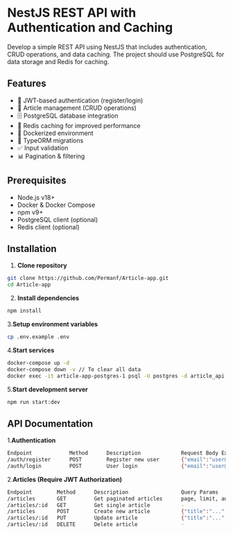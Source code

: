 # NestJS REST API with Authentication and Caching

Develop a simple REST API using NestJS that includes authentication, CRUD operations, and data caching. The project should use PostgreSQL for data storage and Redis for caching.

## Features

- 🔐 JWT-based authentication (register/login)
- 📝 Article management (CRUD operations)
- 🗄 PostgreSQL database integration
- 🚀 Redis caching for improved performance
- 🐳 Dockerized environment
- 📑 TypeORM migrations
- ✅ Input validation
- 📊 Pagination & filtering

## Prerequisites

- Node.js v18+
- Docker & Docker Compose
- npm v9+
- PostgreSQL client (optional)
- Redis client (optional)

## Installation

1. **Clone repository**
```bash
git clone https://github.com/Permanf/Article-app.git
cd Article-app
```

2. **Install dependencies**
```bash
npm install
```

3.**Setup environment variables**
```bash
cp .env.example .env
```

4.**Start services**
```bash
docker-compose up -d
docker-compose down -v // To clear all data
docker exec -it article-app-postgres-1 psql -U postgres -d article_api // show database
```

5.**Start development server**
```bash
npm run start:dev
```

## API Documentation

1.**Authentication**
```bash
Endpoint	        Method	    Description	            Request Body Example
/auth/register      POST	    Register new user	    {"email":"user@test.com","password":"password"}
/auth/login	        POST	    User login	            {"email":"user@test.com","password":"password"}

```

2.**Articles (Require JWT Authorization)**

```bash
Endpoint	    Method	    Description	                Query Params
/articles	    GET	        Get paginated articles	    page, limit, authorId, startDate, endDate
/articles/:id	GET	        Get single article	        -
/articles	    POST	    Create new article	        {"title":"...","description":"..."}
/articles/:id	PUT	        Update article	            {"title":"...","description":"..."}
/articles/:id	DELETE	    Delete article	            -

```